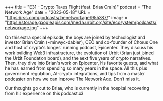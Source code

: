 +++
title = "E31 - Crypto Takes Flight (feat. Brian Crain)"
podcast = "The Network Age"
date = "2023-05-18"
URL = "https://rss.com/podcasts/thenetworkage/955387/"
image = "https://storage.googleapis.com/media.urbit.org/site/ecosystem/podcasts/networkage.jpg"
+++

On this extra special episode, the boys are joined by technologist and investor Brian Crain (~minwyc-dablen), CEO and co-founder of Chorus One and host of crypto's longest running podcast, Epicenter. They discuss his work building Web3 infrastructure, the evolution of Urbit (Brian just joined the Urbit Foundation board), and the next five years of crypto narratives. Then, they dive into Brian's work on Epicenter, his favorite guests, and what he has learned from spending so many years in the space. All this plus government regulation, AI-crypto integrations, and tips from a master podcaster on how we can improve The Network Age. Don't miss it.

Our thoughts go out to Brian, who is currently in the hospital recovering from his experience on this podcast.x3